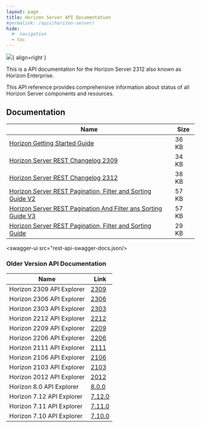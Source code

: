 ```yaml
---
layout: page
title: Horizon Server API Documentation
#permalink: /apis/horizon-server/
hide:
  #- navigation
  - toc
---
```


![](../../../../assets/logos/horizon-logo.png){ align=right }

This is a API documentation for the Horizon Server 2312 also known as Horizon Enterprise.

This API reference provides comprehensive information about status of all Horizon Server components and resources.

## Documentation  
| Name | Size |
| --- | --- |
| [Horizon Getting Started Guide](docs/HorizonServerGettingStarted.doc) | 36 KB |
| [Horizon Server REST Changelog 2309](docs/HorizonServerRESTChangelog2309.docx) | 34 KB |
| [Horizon Server REST Changelog 2312](docs/HorizonServerRESTChangelog2312.docx) | 38 KB |
| [Horizon Server REST Pagination, Filter and Sorting Guide V2](docs/HorizonServerRESTPaginationAndFilterGuideV2.doc) | 57 KB |
| [Horizon Server REST Pagination And Filter ans Sorting Guide V3](docs/HorizonServerRESTPaginationAndFilterGuideV3.doc) | 57 KB |
| [Horizon Server REST Pagination, Filter and Sorting Guide](docs/HorizonServerRESTPaginationFilterAndSortingGuide.docx) | 29 KB |

<swagger-ui src="rest-api-swagger-docs.json/>

[](rest-api-swagger-docs.json)

### Older Version API Documentation
| Name | Link |
| --- | --- |
| Horizon 2309 API Explorer | [2309](versions/2309/index.md) |
| Horizon 2306 API Explorer | [2306](versions/2306/index.md) |
| Horizon 2303 API Explorer | [2303](versions/2303/index.md) |
| Horizon 2212 API Explorer | [2212](versions/2212/index.md) |
| Horizon 2209 API Explorer | [2209](versions/2209/index.md) |
| Horizon 2206 API Explorer | [2206](versions/2206/index.md) |
| Horizon 2111 API Explorer | [2111](versions/2111/index.md) |
| Horizon 2106 API Explorer | [2106](versions/2106/index.md) |
| Horizon 2103 API Explorer | [2103](versions/2103/index.md) |
| Horizon 2012 API Explorer | [2012](versions/2012/index.md) |
| Horizon 8.0 API Explorer | [8.0.0](versions/8.0.0/index.md) |
| Horizon 7.12 API Explorer | [7.12.0](versions/7.12.0/index.md) |
| Horizon 7.11 API Explorer | [7.11.0](versions/7.11.0/index.md) |
| Horizon 7.10 API Explorer | [7.10.0](versions/7.10.0/index.md) |
